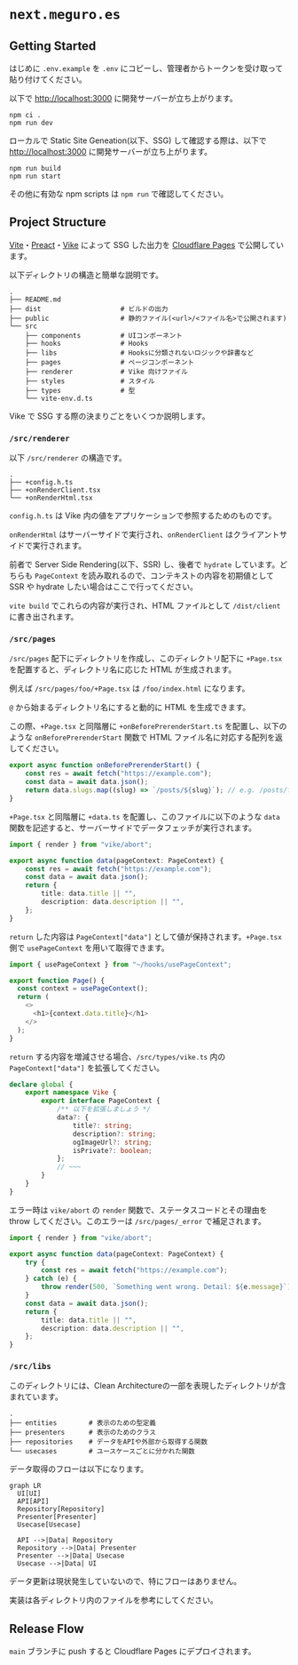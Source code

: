 # `next.meguro.es`

## Getting Started

はじめに `.env.example` を `.env` にコピーし、管理者からトークンを受け取って貼り付けてください。

以下で <http://localhost:3000> に開発サーバーが立ち上がります。

```shell
npm ci .
npm run dev
```

ローカルで Static Site Geneation(以下、SSG) して確認する際は、以下で <http://localhost:3000> に開発サーバーが立ち上がります。

```shell
npm run build
npm run start
```

その他に有効な npm scripts は `npm run` で確認してください。

## Project Structure

[Vite](https://vitejs.dev)・[Preact](https://preactjs.com)・[Vike](https://vike.dev) によって SSG した出力を [Cloudflare Pages](https://pages.cloudflare.com) で公開しています。

以下ディレクトリの構造と簡単な説明です。

```shell
.
├── README.md
├── dist                    # ビルドの出力
├── public                  # 静的ファイル(<url>/<ファイル名>で公開されます)
└── src
    ├── components          # UIコンポーネント
    ├── hooks               # Hooks
    ├── libs                # Hooksに分類されないロジックや辞書など
    ├── pages               # ページコンポーネント
    ├── renderer            # Vike 向けファイル
    ├── styles              # スタイル
    ├── types               # 型
    └── vite-env.d.ts
```

Vike で SSG する際の決まりごとをいくつか説明します。

### `/src/renderer`

以下 `/src/renderer` の構造です。

```shell
.
├── +config.h.ts
├── +onRenderClient.tsx
└── +onRenderHtml.tsx
```

`config.h.ts` は Vike 内の値をアプリケーションで参照するためのものです。

`onRenderHtml` はサーバーサイドで実行され、`onRenderClient` はクライアントサイドで実行されます。

前者で Server Side Rendering(以下、SSR) し、後者で `hydrate` しています。どちらも `PageContext` を読み取れるので、コンテキストの内容を初期値として SSR や hydrate したい場合はここで行ってください。

`vite build` でこれらの内容が実行され、HTML ファイルとして `/dist/client` に書き出されます。

### `/src/pages`

`/src/pages` 配下にディレクトリを作成し、このディレクトリ配下に `+Page.tsx` を配置すると、ディレクトリ名に応じた HTML が生成されます。

例えば `/src/pages/foo/+Page.tsx` は `/foo/index.html` になります。

`@` から始まるディレクトリ名にすると動的に HTML を生成できます。

この際、`+Page.tsx` と同階層に `+onBeforePrerenderStart.ts` を配置し、以下のような `onBeforePrerenderStart` 関数で HTML ファイル名に対応する配列を返してください。

```ts
export async function onBeforePrerenderStart() {
    const res = await fetch("https://example.com");
    const data = await data.json();
    return data.slugs.map((slug) => `/posts/${slug}`); // e.g. /posts/foo.html /posts/bar.html
}
```

`+Page.tsx` と同階層に `+data.ts` を配置し、このファイルに以下のような `data` 関数を記述すると、サーバーサイドでデータフェッチが実行されます。

```ts
import { render } from "vike/abort";

export async function data(pageContext: PageContext) {
    const res = await fetch("https://example.com");
    const data = await data.json();
    return {
        title: data.title || "",
        description: data.description || "",
    };
}
```

`return` した内容は `PageContext["data"]` として値が保持されます。`+Page.tsx` 側で `usePageContext` を用いて取得できます。

```ts
import { usePageContext } from "~/hooks/usePageContext";

export function Page() {
  const context = usePageContext();
  return (
    <>
      <h1>{context.data.title}</h1>
    </>
  );
}
```

`return` する内容を増減させる場合、`/src/types/vike.ts` 内の `PageContext["data"]` を拡張してください。

```ts
declare global {
    export namespace Vike {
        export interface PageContext {
            /** 以下を拡張しましょう */
            data?: {
                title?: string;
                description?: string;
                ogImageUrl?: string;
                isPrivate?: boolean;
            };
            // ~~~
        }
    }
}
```

エラー時は `vike/abort` の `render` 関数で、ステータスコードとその理由を throw してください。このエラーは `/src/pages/_error` で補足されます。

```ts
import { render } from "vike/abort";

export async function data(pageContext: PageContext) {
    try {
        const res = await fetch("https://example.com");
    } catch (e) {
        throw render(500, `Something went wrong. Detail: ${e.message}`);
    }
    const data = await data.json();
    return {
        title: data.title || "",
        description: data.description || "",
    };
}
```

### `/src/libs`

このディレクトリには、Clean Architectureの一部を表現したディレクトリが含まれています。

```shell
.
├── entities        # 表示のための型定義
├── presenters      # 表示のためのクラス
├── repositories    # データをAPIや外部から取得する関数
└── usecases        # ユースケースごとに分かれた関数
```

データ取得のフローは以下になります。

```mermaid
graph LR
  UI[UI]
  API[API]
  Repository[Repository]
  Presenter[Presenter]
  Usecase[Usecase]

  API -->|Data| Repository
  Repository -->|Data| Presenter
  Presenter -->|Data| Usecase
  Usecase -->|Data| UI
```

データ更新は現状発生していないので、特にフローはありません。

実装は各ディレクトリ内のファイルを参考にしてください。

## Release Flow

`main` ブランチに push すると Cloudflare Pages にデプロイされます。
